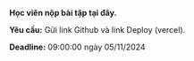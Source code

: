 **Học viên nộp bài tập tại đây.**

**Yêu cầu:** Gửi link Github và link Deploy (vercel).

**Deadline:** 09:00:00 ngày 05/11/2024
